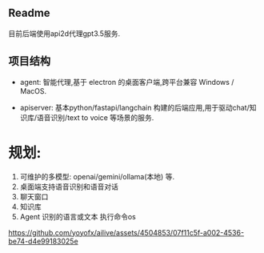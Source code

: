 ## Readme
目前后端使用api2d代理gpt3.5服务.


## 项目结构
* agent: 智能代理,基于 electron 的桌面客户端,跨平台兼容 Windows / MacOS.

* apiserver: 基本python/fastapi/langchain 构建的后端应用,用于驱动chat/知识库/语音识别/text to voice 等场景的服务.

# 规划:
1. 可维护的多模型: openai/gemini/ollama(本地) 等.
2. 桌面端支持语音识别和语音对话
3. 聊天窗口
4. 知识库
5. Agent 识别的语言或文本 执行命令os

https://github.com/yoyofx/ailive/assets/4504853/07f11c5f-a002-4536-be74-d4e99183025e

